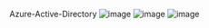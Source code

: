 Azure-Active-Directory
![image](https://user-images.githubusercontent.com/43515480/228842601-afa34287-5979-46ed-8200-ddcf83722a54.png)
![image](https://user-images.githubusercontent.com/43515480/228842666-c3d0079a-95bd-431f-8deb-8aa841f5683e.png)
![image](https://user-images.githubusercontent.com/43515480/228842708-54ea5b01-cf0a-4639-949b-da5518ddf184.png)
